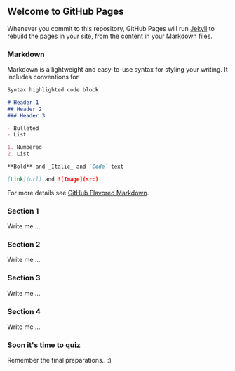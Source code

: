 

## Welcome to GitHub Pages

Whenever you commit to this repository, GitHub Pages will run
[Jekyll](https://jekyllrb.com/) to rebuild the pages in your site, from the
content in your Markdown files.


### Markdown

Markdown is a lightweight and easy-to-use syntax for styling your writing. It includes conventions for

```markdown
Syntax highlighted code block

# Header 1
## Header 2
### Header 3

- Bulleted
- List

1. Numbered
2. List

**Bold** and _Italic_ and `Code` text

[Link](url) and ![Image](src)
```

For more details see [GitHub Flavored Markdown](https://guides.github.com/features/mastering-markdown/).


### Section 1

Write me ...


### Section 2

Write me ...


### Section 3

Write me ...


### Section 4

Write me ...


### Soon it's time to quiz

Remember the final preparations.. :)
